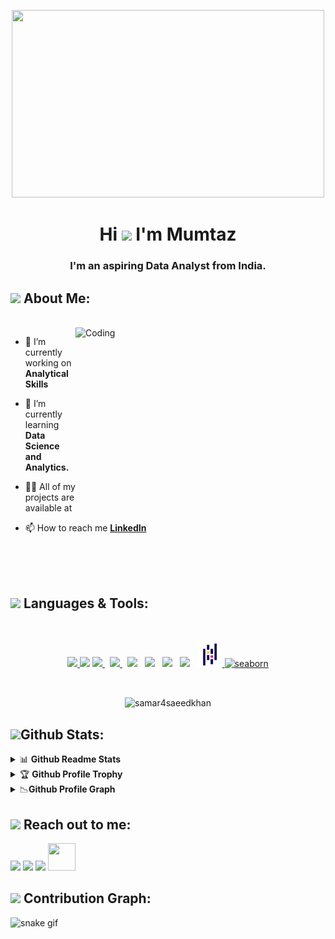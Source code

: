 <!-- MASTER PIC -->

<p align="center"> <a target="_blank" rel="noopener noreferrer" href="#"><img width="500" height="300" src="https://r7q6w9z6.rocketcdn.me/career/wp-content/uploads/2020/03/hello.gif" height="175px"/></a>

<!-- INTRODUCTION -->
    
<h1 align="center">Hi <img src="https://raw.githubusercontent.com/MartinHeinz/MartinHeinz/master/wave.gif" width="80"> I'm Mumtaz </h1>
<h3 align="center">I'm an aspiring Data Analyst from India.</h3>


<!-- INSERTING GIF ON RIGHT HAND SIDE AFTER ABOUT  -->

<h2 dir="auto"><img src="https://camo.githubusercontent.com/63371d36886ee658f5a97401f393e1ab1684b2fd3de674b8f5efc7d410b2a3d0/68747470733a2f2f6d656469612e67697068792e636f6d2f6d656469612f57556c706c634d704f43456d5447427442572f67697068792e676966" width="40" data-animated-image="" ></a> <strong>About Me:</strong></h2>
<br>

<!-- ABOUT ME -->

<img align="right" alt="Coding" width="400" height="300" src="https://static.wixstatic.com/media/2be1ce_864567900845418ebfd61e297637464d~mv2.gif">

- 🔭 I’m currently working on **Analytical Skills**

- 🌱 I’m currently learning **Data Science and Analytics.**

- 👨‍💻 All of my projects are available at <!--//<a href="https://github.com/samar4saeedkhan?tab=repositories"><img align="center" src="https://raw.githubusercontent.com/rahuldkjain/github-profile-readme-generator/master/src/images/icons/Social/github.svg" alt="samar4saeedkhan" height="30" width="40" style="max-width: 100%;"></a> //-->

- 📫 How to reach me **[LinkedIn](https://www.linkedin.com/in/mumtaz-ansari-89319782/)**

<br>

<!--Code For Language and Tool-->
<br>
<br>
<h2 dir="auto"><img src="https://camo.githubusercontent.com/b429fd0344f4072885b19923f824d4616893261e9d7cc2afb62f85224caca070/68747470733a2f2f6d656469612e67697068792e636f6d2f6d656469612f6a32704f476547594b65327843434b7766692f67697068792e676966" width="40" data-animated-image="" </a> <strong>Languages &amp; Tools:</strong></h2>
<br>
<!--Code For Inserting Icon Of Languages and Tools-->

<p align="center">  
    <a href="https://www.python.org" target="_blank"> <img src="https://img.icons8.com/color/48/000000/python.png"/> </a> 
    <a href="https://www.tableau.com/" target="_blank"> <img src="https://img.icons8.com/color/48/000000/tableau-software.png"/></a> 
    <a style="padding-right:8px;" href="https://www.mysql.com/" target="_blank"> <img src="https://img.icons8.com/fluent/50/000000/mysql-logo.png"/> </a>
    <a style="padding-right:8px;" href="https://www.microsoft.com/en-in/microsoft-365/excel" target="_blank"><img src="https://img.icons8.com/fluency/48/000000/microsoft-excel-2019.png"/> </a>
    <a style="padding-right:8px;" href="https://www.microsoft.com/en-us/microsoft-365/powerpoint" target="_blank"> <img src="https://img.icons8.com/color/48/000000/microsoft-powerpoint-2019--v1.png"/></a>
    <a style="padding-right:8px;" href="https://www.microsoft.com/en-us/microsoft-365/word" target="_blank"> <img src="https://img.icons8.com/ios-filled/50/000000/ms-word.png"/></a>
    <a style="padding-right:8px;" href="https://www.google.com/sheets/about/" target="_blank"> <img src="https://img.icons8.com/color/48/000000/google-sheets.png"/></a>
    <a style="padding-right:8px;" href="https://www.microsoft.com/en-in/sql-server/sql-server-downloads" target="_blank"> <img src="https://img.icons8.com/color/48/000000/microsoft-sql-server.png"/></a>
    <a href="https://pandas.pydata.org/" target="_blank" rel="noreferrer"> <img src="https://raw.githubusercontent.com/devicons/devicon/2ae2a900d2f041da66e950e4d48052658d850630/icons/pandas/pandas-original.svg" alt="pandas" width="40" height="40"/> </a> 
    <a href="https://seaborn.pydata.org/" target="_blank" rel="noreferrer"> <img src="https://seaborn.pydata.org/_images/logo-mark-lightbg.svg" alt="seaborn" width="40" height="40"/> </a>

</p>
<br>
<!-- STREAK CODE -->

  <p align="center"><img align="center" src="https://github-readme-streak-stats.herokuapp.com/?user=samar4saeedkhan&theme=black-ice&hide_border=true&stroke=0000&background=060A0CD0" alt="samar4saeedkhan" /></p>


<!-- GITHUB STAT CODE -->

<h2 dir="auto"><img src="https://camo.githubusercontent.com/6324b8a2d7c4e78c6271e5bdb479001f501fe1108cdd4a0563d5b08758feb0c4/68747470733a2f2f6d656469612e67697068792e636f6d2f6d656469612f5a434e36463346416b7773794f47553252532f67697068792e676966" width="60" data-animated-image="" <strong>Github Stats:</strong></h2>

<!-- 1st DROP DOWN -->

<details>
  <summary><g-emoji class="g-emoji" alias="bar_chart" fallback-src="https://github.githubassets.com/images/icons/emoji/unicode/1f4ca.png">📊</g-emoji> <b>Github Readme Stats</b></summary>
 <br>
 <p align="center" dir="auto"><img width="430" align="center" src="https://github-readme-stats.vercel.app/api?username=mumtaz7220&show_icons=true&count_private=true&theme=react&hide_border=true&bg_color=0D1117" alt="mumtaz7220" >
 <img align="center" src="https://github-readme-stats.vercel.app/api/top-langs?username=mumtaz7220&langs_count=8&count_private=true&layout=compact&theme=react&hide_border=true&bg_color=0D1117" alt="mumtaz7220" /></p>
  <b>Note:</b> Top languages is only a metric of the languages my public code consists of and doesn't reflect experience or skill level.
</details>

<!-- 2nd DROP DOWN -->

<details>
 <summary><g-emoji class="g-emoji" alias="trophy" fallback-src="https://github.githubassets.com/images/icons/emoji/unicode/1f3c6.png">🏆</g-emoji> <b>Github Profile Trophy</b></summary>
<br>
  <p align="center" dir="auto">
    <img src="https://github-profile-trophy.vercel.app/?username=samar4saeedkhan&theme=onedark">
</details>

<!-- 3rd DROP DOWN -->

<details>
  <summary><g-emoji="g-emoji" alias= "graph">📉<b>Github Profile Graph</b></summary>
    <br>
    <a href="https://github.com/Mumtaz Ansari/github-readme-activity-graph"><img alt="Mumtaz Activity Graph" src="https://activity-graph.herokuapp.com/graph?username=Mumtaz ansari&bg_color=0D1117&color=5BCDEC&line=5BCDEC&point=FFFFFF&hide_border=true" /></a>
    </details>

<!--CONNECT WITH ME code -->

<h2 dir="auto"><img src="https://camo.githubusercontent.com/ec0df7b334d15078e980be8f26f35f1bd6f004eaa4a121db42fed361360c1817/68747470733a2f2f6d656469612e67697068792e636f6d2f6d656469612f4c6e516a7057614f4e386e68723231764e572f67697068792e676966" width="40" data-animated-image="" </a> <strong>Reach out to me:</strong> </h2>

<!-- CONNECT WITH ME ICONS CODE -->
<p align="left">
<a href = "https://www.linkedin.com/in/samarsaeedkhan/" ><img src="https://img.icons8.com/fluent/48/000000/linkedin.png" /></a>
<a href = "https://github.com/samar4saeedkhan" ><img src="https://img.icons8.com/windows/48/000000/github.png" /></a>
<a href="mailto:mumtaz7220@gmail.com" ><img src="https://img.icons8.com/color/48/000000/gmail-new.png" /></a>
<a href="https://www.hackerrank.com/samarsaeedkhan4" ><img src="https://upload.wikimedia.org/wikipedia/commons/4/40/HackerRank_Icon-1000px.png" width="44" height="44" /></a>
</p>

<h2 dir="auto"><img src="https://img.icons8.com/external-flaticons-lineal-color-flat-icons/64/000000/external-contribution-achievements-flaticons-lineal-color-flat-icons.png" width="40" data-animated-image="" </a> <strong>Contribution Graph:</strong> </h2>

![snake gif](https://github.com/samar4saeedkhan/samar4saeedkhan/blob/output/github-contribution-grid-snake.gif)
